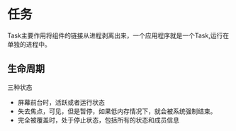# 任务

Task主要作用将组件的链接从进程剥离出来，一个应用程序就是一个Task,运行在单独的进程中。

## 生命周期

三种状态

- 屏幕前台时，活跃或者运行状态
- 失去焦点，可见，但是暂停，如果低内存情况下，就会被系统强制结束。
- 完全被覆盖时，处于停止状态，包括所有的状态和成员信息